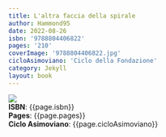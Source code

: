 ```yaml
---
title: L'altra faccia della spirale
author: Hammond95
date: 2022-08-26
isbn: '9788804406822'
pages: '210'
coverImage: '9788804406822.jpg'
cicloAsimoviano: 'Ciclo della Fondazione'
category: Jekyll
layout: book
---
```

<img src="{{site.baseurl}}/assets/bookCovers/{{page.coverImage}}" class="book-cover-image" /> <br/>
<span><b>ISBN</b>: {{page.isbn}}</span> <br/>
<span><b>Pages</b>: {{page.pages}}</span> <br/>
<span><b>Ciclo Asimoviano</b>: {{page.cicloAsimoviano}}</span> <br/>